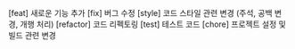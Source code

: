 [feat] 새로운 기능 추가
[fix] 버그 수정
[style] 코드 스타일 관련 변경 (주석, 공백 변경, 개행 처리)
[refactor] 코드 리펙토링
[test] 테스트 코드
[chore] 프로젝트 설정 및 빌드 관련 변경
